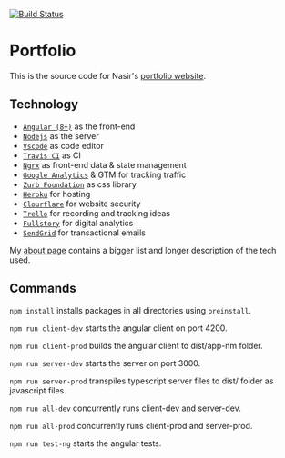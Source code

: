 [![Build Status](https://travis-ci.com/c3mohamn/portfolio.svg?branch=master)](https://travis-ci.com/c3mohamn/portfolio)

# Portfolio

This is the source code for Nasir's [portfolio website](https://nasirm.ca).

## Technology

- [`Angular (8+)`](https://angular.io/) as the front-end
- [`Nodejs`](https://nodejs.org) as the server
- [`Vscode`](https://code.visualstudio.com/) as code editor
- [`Travis CI`](https://travis-ci.org/) as CI
- [`Ngrx`](https://ngrx.io/) as front-end data & state management
- [`Google Analytics`](https://analytics.google.com) & GTM for tracking traffic
- [`Zurb Foundation`](https://foundation.zurb.com/) as css library
- [`Heroku`](https://heroku.com) for hosting
- [`Clourflare`](https://www.cloudflare.com/) for website security
- [`Trello`](https://trello.com/b/hoS9NAOg/portfolio-ideas) for recording and tracking ideas
- [`Fullstory`](https://www.fullstory.com) for digital analytics
- [`SendGrid`](https://sendgrid.com/) for transactional emails

My [about page](https://nasirm.ca/about) contains a bigger list and longer description of the tech used.

## Commands

`npm install` installs packages in all directories using `preinstall`.

`npm run client-dev` starts the angular client on port 4200.

`npm run client-prod` builds the angular client to dist/app-nm folder.

`npm run server-dev` starts the server on port 3000.

`npm run server-prod` transpiles typescript server files to dist/ folder as javascript files.

`npm run all-dev` concurrently runs client-dev and server-dev.

`npm run all-prod` concurrently runs client-prod and server-prod.

`npm run test-ng` starts the angular tests.
